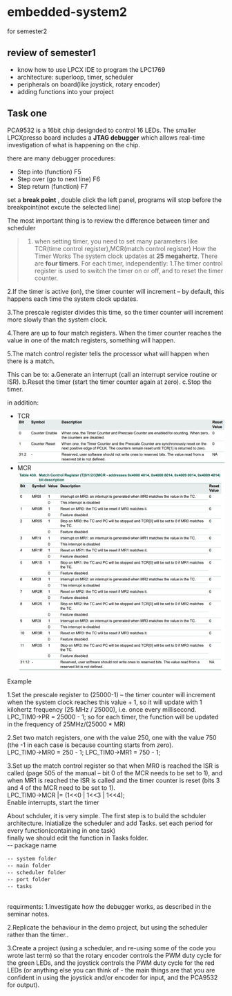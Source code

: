 # embedded-system2
for semester2

## review of semester1
- know how to use LPCX IDE to program the LPC1769
- architecture: superloop, timer, scheduler
- peripherals on board(like joystick, rotary encoder)
- adding functions into your project

## Task one
PCA9532 is a 16bit chip designded to control 16 LEDs. The smaller LPCXpresso board includes a **JTAG debugger** which allows real-time investigation of what is happening on the chip.

there are many debugger procedures:
- Step into (function) F5
- Step over (go to next line) F6
- Step return (function) F7

set a **break point** , double click the left panel, programs will stop before the breakpoint(not excute the selected line)

The most important thing is to review the difference between timer and scheduler
> 1. when setting timer, you need to set many parameters like TCR(time control register),MCR(match control register)
> How the Timer Works
The system clock updates at **25 megahertz**.
There are **four timers**.  For each timer, independently:
1.The timer control register is used to switch the timer on or off, and to reset the timer counter.

2.If the timer is active (on), the timer counter will increment – by default, this happens each time the system clock updates.

3.The prescale register divides this time, so the timer counter will increment more slowly than the system clock.  

4.There are up to four match registers.  When the timer counter reaches the value in one of the match registers, something will happen.

5.The match control register tells the processor what will happen when there is a match. 

This can be to:
a.Generate an interrupt (call an interrupt service routine or ISR).
b.Reset the timer (start the timer counter again at zero).
c.Stop the timer.

 in addition:
 - TCR <br>
 ![tcr](https://github.com/wawachen/embedded-system2/raw/wawachen-embeded_system/tcr.JPG)
 - MCR <br>
 ![mcr](https://github.com/wawachen/embedded-system2/raw/wawachen-embeded_system/mcr.JPG)
 
 
Example
 
1.Set the prescale register to (25000-1) – the timer counter will increment when the system clock reaches this value + 1, so it will update with 1 kilohertz frequency (25 MHz / 25000), i.e. once every millisecond.<br>
LPC_TIM0->PR = 25000 - 1;  so for each timer, the function will be updated in the frequency of  25MHz/(25000 * MR)

2.Set two match registers, one with the value 250, one with the value 750 (the -1 in each case is because counting starts from zero).<br>
LPC_TIM0->MR0 = 250 - 1;
LPC_TIM0->MR1 = 750 - 1;

3.Set up the match control register so that when MR0 is reached the ISR is called (page 505 of the manual – bit 0 of the MCR needs to be set to 1), and when MR1 is reached the ISR is called and the timer counter is reset (bits 3 and 4 of the MCR need to be set to 1).<br>
LPC_TIM0->MCR |= (1<<0 | 1<<3 | 1<<4);<br>
Enable interrupts, start the timer

About schduler, it is very simple. The first step is to build the schduler architecture. Iniatialize the scheduler and add Tasks. set each period for every function(containing in one task) <br>
finally we should edit the function in Tasks folder.<br>
-- package name 

    -- system folder
    -- main folder
    -- scheduler folder
    -- port folder
    -- tasks 

<br>requirments:
1.Investigate how the debugger works, as described in the seminar notes.

2.Replicate the behaviour in the demo project, but using the scheduler rather than the timer..

3.Create a project (using a scheduler, and re-using some of the code you wrote last term) so that the rotary encoder controls the PWM duty cycle for the green LEDs, and the joystick controls the PWM duty cycle for the red LEDs (or anything else you can think of - the main things are that you are confident in using the joystick and/or encoder for input, and the PCA9532 for output).



